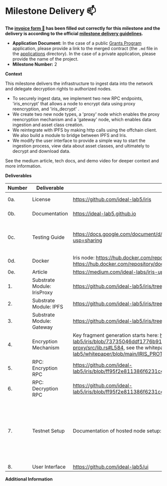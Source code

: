 # Milestone Delivery :mailbox:

**The [invoice form :pencil:](https://docs.google.com/forms/d/e/1FAIpQLSfmNYaoCgrxyhzgoKQ0ynQvnNRoTmgApz9NrMp-hd8mhIiO0A/viewform) has been filled out correctly for this milestone and the delivery is according to the official [milestone delivery guidelines](https://github.com/w3f/Grants-Program/blob/master/docs/milestone-deliverables-guidelines.md).**  

* **Application Document:** In the case of a public [Grants Program](https://github.com/w3f/Grants-Program) application, please provide a link to the merged contract (the `.md` file in the [applications](https://github.com/w3f/Grants-Program/tree/master/applications) directory). In the case of a private application, please provide the name of the project. 
* **Milestone Number:** 2

**Context**

This milestone delivers the infrastructure to ingest data into the network and delegate decryption rights to authorized nodes.

* To securely ingest data, we implement two new RPC endpoints, 'iris_encrypt' that allows a node to encrypt data using proxy reencryption, and 'iris_decrypt' .
* We create two new node types, a 'proxy' node which enables the proxy reencryption mechanism and a 'gateway' node, which enables data ingestion and asset class creation.
* We reintegrate with IPFS by making http calls using the offchain client. We also build a module to bridge between IPFS and Iris.
* We modify the user interface to provide a simple way to start the ingestion process, view data about asset classes, and ultimately to decrypt and download data.

See the medium article, tech docs, and demo video for deeper context and more information.

**Deliverables**

| Number | Deliverable | Link | Notes |
| ------------- | ------------- | ------------- |------------- |
| 0a. | License | https://github.com/ideal-lab5/iris | Apache 2, GPL3| 
| 0b.  | Documentation | https://ideal-lab5.github.io | Also see codebase | 
| 0c.  | Testing Guide | https://docs.google.com/document/d/1GYizRCtMYxfZEdpaB8_VBwSaZdG3kZQAhRJI3OGmZqA/edit?usp=sharing | Also see documentation for in depth guides on getting set up |
| 0d.  | Docker |  Iris node: https://hub.docker.com/repository/docker/ideallabs/iris, Iris UI:  https://hub.docker.com/repository/docker/ideallabs/iris-ui | |
| 0e.  | Article | https://medium.com/ideal-labs/iris-update-milestone-2-29dcd8b79134 | |
| 1.  | Substrate Module: IrisProxy | https://github.com/ideal-lab5/iris/tree/main/pallets/iris-proxy | |
| 2.  | Substrate Module: IPFS | https://github.com/ideal-lab5/iris/tree/main/pallets/ipfs | |
| 3.  | Substrate Module: Gateway | https://github.com/ideal-lab5/iris/tree/main/pallets/gateway | |
| 4.  | Encryption Mechanism | Key fragment generation starts here: https://github.com/ideal-lab5/iris/blob/73735046ddf1776b912859daeab789a769130e72/pallets/iris-proxy/src/lib.rs#L584, see the whitepaper as well: https://github.com/ideal-lab5/whitepaper/blob/main/IRIS_PROTOCOL_DRAFT_0.0.1.pdf | |
| 5.  | RPC: Encryption RPC | https://github.com/ideal-lab5/iris/blob/ff95f2e811386f6231c441fafe3a1204ed82676b/pallets/iris-proxy/src/lib.rs#L518 | |
| 6.  | RPC: Decryption RPC | https://github.com/ideal-lab5/iris/blob/ff95f2e811386f6231c441fafe3a1204ed82676b/pallets/iris-proxy/src/lib.rs#L390 | |
| 7. | Testnet Setup | Documentation of hosted node setup: https://ideal-lab5.github.io/developers/nodes/ec2_setup.html | Testnet credentials, access to EC2 instances, and any other information will be made available to testers as needed. |
| 8. | User Interface | https://github.com/ideal-lab5/ui | |

**Additional Information**
